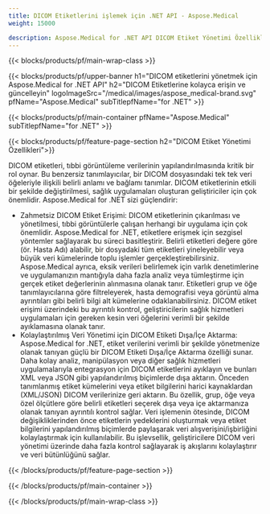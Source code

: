 ```yaml
---
title: DICOM Etiketlerini işlemek için .NET API - Aspose.Medical
weight: 15000

description: Aspose.Medical for .NET API DICOM Etiket Yönetimi Özellikleri
---
```


{{< blocks/products/pf/main-wrap-class >}}

{{< blocks/products/pf/upper-banner h1="DICOM etiketlerini yönetmek için Aspose.Medical for .NET API" h2="DICOM Etiketlerine kolayca erişin ve güncelleyin" logoImageSrc="/medical/images/aspose_medical-brand.svg" pfName="Aspose.Medical" subTitlepfName="for .NET" >}}

{{< blocks/products/pf/main-container pfName="Aspose.Medical" subTitlepfName="for .NET" >}}

{{< blocks/products/pf/feature-page-section h2="DICOM Etiket Yönetimi Özellikleri">}}

<p>DICOM etiketleri, tıbbi görüntüleme verilerinin yapılandırılmasında kritik bir rol oynar. Bu benzersiz tanımlayıcılar, bir DICOM dosyasındaki tek tek veri öğeleriyle ilişkili belirli anlamı ve bağlamı tanımlar. DICOM etiketlerinin etkili bir şekilde değiştirilmesi, sağlık uygulamaları oluşturan geliştiriciler için çok önemlidir. Aspose.Medical for .NET sizi güçlendirir:</p>

<ul>
<li>Zahmetsiz DICOM Etiket Erişimi: DICOM etiketlerinin çıkarılması ve yönetilmesi, tıbbi görüntülerle çalışan herhangi bir uygulama için çok önemlidir. Aspose.Medical for .NET, etiketlere erişmek için sezgisel yöntemler sağlayarak bu süreci basitleştirir. Belirli etiketleri değere göre (ör. Hasta Adı) alabilir, bir dosyadaki tüm etiketleri yineleyebilir veya büyük veri kümelerinde toplu işlemler gerçekleştirebilirsiniz. Aspose.Medical ayrıca, eksik verileri belirlemek için varlık denetimlerine ve uygulamanızın mantığıyla daha fazla analiz veya tümleştirme için gerçek etiket değerlerinin alınmasına olanak tanır. Etiketleri grup ve öğe tanımlayıcılarına göre filtreleyerek, hasta demografisi veya görüntü alma ayrıntıları gibi belirli bilgi alt kümelerine odaklanabilirsiniz. DICOM etiket erişimi üzerindeki bu ayrıntılı kontrol, geliştiricilerin sağlık hizmetleri uygulamaları için gereken kesin veri öğelerini verimli bir şekilde ayıklamasına olanak tanır.</li>
<li>Kolaylaştırılmış Veri Yönetimi için DICOM Etiketi Dışa/İçe Aktarma: Aspose.Medical for .NET, etiket verilerini verimli bir şekilde yönetmenize olanak tanıyan güçlü bir DICOM Etiketi Dışa/İçe Aktarma özelliği sunar. Daha kolay analiz, manipülasyon veya diğer sağlık hizmetleri uygulamalarıyla entegrasyon için DICOM etiketlerini ayıklayın ve bunları XML veya JSON gibi yapılandırılmış biçimlerde dışa aktarın. Önceden tanımlanmış etiket kümelerini veya etiket bilgilerini harici kaynaklardan (XML/JSON) DICOM verilerinize geri aktarın. Bu özellik, grup, öğe veya özel ölçütlere göre belirli etiketleri seçerek dışa veya içe aktarmanıza olanak tanıyan ayrıntılı kontrol sağlar. Veri işlemenin ötesinde, DICOM değişikliklerinden önce etiketlerin yedeklerini oluşturmak veya etiket bilgilerini yapılandırılmış biçimlerde paylaşarak veri alışverişini/işbirliğini kolaylaştırmak için kullanılabilir. Bu işlevsellik, geliştiricilere DICOM veri yönetimi üzerinde daha fazla kontrol sağlayarak iş akışlarını kolaylaştırır ve veri bütünlüğünü sağlar.</li>
</ul>

{{< /blocks/products/pf/feature-page-section >}}

{{< /blocks/products/pf/main-container >}}

{{< /blocks/products/pf/main-wrap-class >}}
